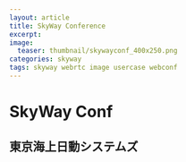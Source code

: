 ```yaml
---
layout: article
title: SkyWay Conference
excerpt: 
image:
  teaser: thumbnail/skywayconf_400x250.png
categories: skyway
tags: skyway webrtc image usercase webconf
---
```


# SkyWay Conf

## 東京海上日動システムズ